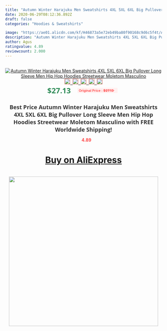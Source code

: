 ```yaml
---
title: "Autumn Winter Harajuku Men Sweatshirts 4XL 5XL 6XL Big Pullover Long Sleeve Men Hip Hop Hoodies Streetwear Moletom Masculino"
date: 2020-06-29T08:12:36.892Z
draft: false
categories: "Hoodies & Sweatshirts"

image: "https://ae01.alicdn.com/kf/H46873a5e72eb49ba80f90168c9d6c5f4t/Autumn-Winter-Harajuku-Men-Sweatshirts-4XL-5XL-6XL-Big-Pullover-Long-Sleeve-Men-Hip-Hop-Hoodies.jpg"
description: "Autumn Winter Harajuku Men Sweatshirts 4XL 5XL 6XL Big Pullover Long Sleeve Men Hip Hop Hoodies Streetwear Moletom Masculino"
author: Agus
ratingvalue: 4.89
reviewcount: 2.000
---
```

<br>
<div style="text-align: center;">
<a href="https://s.click.aliexpress.com/e/_9ACgVR" target="_blank" rel="nofollow noopener noreferrer"><img alt="Autumn Winter Harajuku Men Sweatshirts 4XL 5XL 6XL Big Pullover Long Sleeve Men Hip Hop Hoodies Streetwear Moletom Masculino" class="magnifier-image" src="https://ae01.alicdn.com/kf/H46873a5e72eb49ba80f90168c9d6c5f4t/Autumn-Winter-Harajuku-Men-Sweatshirts-4XL-5XL-6XL-Big-Pullover-Long-Sleeve-Men-Hip-Hop-Hoodies.jpg_640x640.jpg">
<br>
<img style="border:1px solid salmon" src="https://ae01.alicdn.com/kf/H46873a5e72eb49ba80f90168c9d6c5f4t/Autumn-Winter-Harajuku-Men-Sweatshirts-4XL-5XL-6XL-Big-Pullover-Long-Sleeve-Men-Hip-Hop-Hoodies.jpg_120x120.jpg">&nbsp;&nbsp;<img style="border:1px solid salmon" src="https://ae01.alicdn.com/kf/H7a6bce93c06942368d27e3f4ea63c060w/Autumn-Winter-Harajuku-Men-Sweatshirts-4XL-5XL-6XL-Big-Pullover-Long-Sleeve-Men-Hip-Hop-Hoodies.jpg_120x120.jpg">&nbsp;&nbsp;<img style="border:1px solid salmon" src="https://ae01.alicdn.com/kf/H7939a9c8c5df4a248c09d7b46b091ff4z/Autumn-Winter-Harajuku-Men-Sweatshirts-4XL-5XL-6XL-Big-Pullover-Long-Sleeve-Men-Hip-Hop-Hoodies.jpg_120x120.jpg">&nbsp;&nbsp;<img style="border:1px solid salmon" src="https://ae01.alicdn.com/kf/H0498fa59fb9c4f178abb115841e97f94N/Autumn-Winter-Harajuku-Men-Sweatshirts-4XL-5XL-6XL-Big-Pullover-Long-Sleeve-Men-Hip-Hop-Hoodies.jpg_120x120.jpg">&nbsp;&nbsp;<img style="border:1px solid salmon" src="https://ae01.alicdn.com/kf/Hdd30d7b8b9d1463f88f1723dd29718cb9/Autumn-Winter-Harajuku-Men-Sweatshirts-4XL-5XL-6XL-Big-Pullover-Long-Sleeve-Men-Hip-Hop-Hoodies.jpg_120x120.jpg"></a></div><br0>
<div style="text-align: center;"><span style="background-color: white; border: 0px; box-sizing: border-box; color: seagreen; display: inline-block; font-family: &quot;open sans&quot; , &quot;arial&quot; , &quot;helvetica&quot; , sans-serif , &quot;heiti&quot;; font-size: 24px; font-stretch: inherit; font-weight: 700; line-height: inherit; margin: 0px 10px 0px 0px; padding: 0px; vertical-align: middle;">$27.13 </span>
<span style="background: rgb(255 , 241 , 241); border-radius: 3px; border: 0px; box-sizing: border-box; color: #ff4747; display: inline-block; font-family: inherit; font-size: 12px; font-stretch: inherit; font-style: inherit; font-variant: inherit; font-weight: 600; line-height: inherit; margin: 0px; padding: 2px 5px; transform: scale(0.9); vertical-align: middle;">Original Price : <b style="text-decoration: line-through;">$27.13 </b> &nbsp;&nbsp;</span></div>
<h1 style="color: #333333; display: inline-block; font-family: &quot;open sans&quot; , &quot;arial&quot; , &quot;helvetica&quot; , sans-serif , &quot;heiti&quot;; font-size: 18px; font-stretch: inherit; font-weight: 700; text-align: center;">Best Price Autumn Winter Harajuku Men Sweatshirts 4XL 5XL 6XL Big Pullover Long Sleeve Men Hip Hop Hoodies Streetwear Moletom Masculino with FREE Worldwide Shipping!</h1>
<div style="color: #ff4747; text-align: center;">
<img src="https://4.bp.blogspot.com/-M0ZcTcb-5uY/XleCXlxnR4I/AAAAAAAAAEc/OrjgMkXV1oMQFaCRZj5HQwOCBcu3w1FegCPcBGAYYCw/s1600/star.png" style="height: 15px;">&nbsp;<b>4.89</b></div>
<div class="button_cont" align="center"><a class="buynow_a" href="https://s.click.aliexpress.com/e/_9ACgVR" target="_blank" rel="nofollow noopener noreferrer"><H1>Buy on AliExpress</H1></a></div><br>
<div class="separator" style="clear: both; text-align: center;">
<img src="https://lh3.googleusercontent.com/-pTy5HemUv9M/XlePHvY0dAI/AAAAAAAAAE4/0nX5iRUoIWY8eMW9Dpxeirr157OZliDIgCLcBGAsYHQ/s1600/badge.gif" width="480">
</div>
